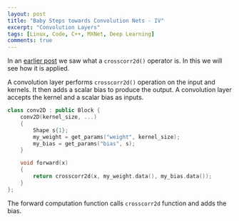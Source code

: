 ```yaml
---
layout: post
title: "Baby Steps towards Convolution Nets - IV"
excerpt: "Convolution Layers"
tags: [Linux, Code, C++, MXNet, Deep Learning]
comments: true
---
```

In an [earlier post]() we saw what a ``crosscorr2d()`` operator is. In this we will
see how it is applied.

A convolution layer performs ``crosscorr2d()`` operation on the input and
kernels. It then adds a scalar bias to produce the output. A convolution layer
accepts the kernel and a scalar bias as inputs.

```cpp
class conv2D : public Block {
    conv2D(kernel_size, ...)
    {
	    Shape s{1};
        my_weight = get_params("weight", kernel_size);
        my_bias = get_params("bias", s);
    }

    void forward(x)
    {
        return crosscorr2d(x, my_weight.data(), my_bias.data());
    }
};
```

The forward computation function calls ``crosscorr2d`` function and adds the
bias.
